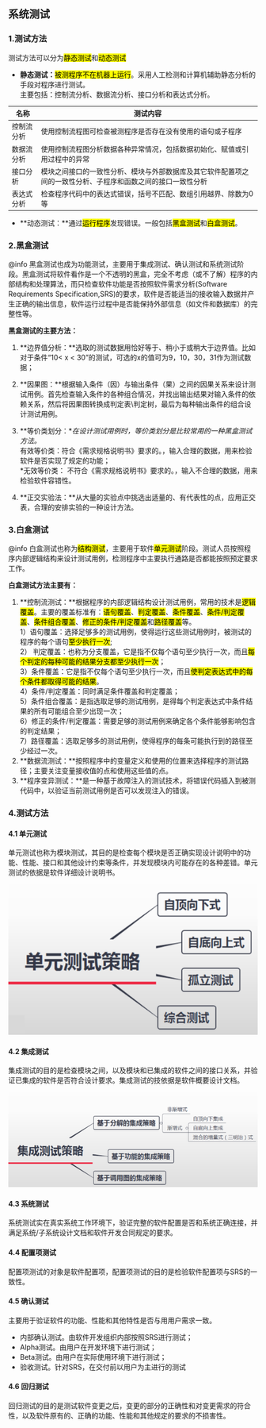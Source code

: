 ## 系统测试

### 1.测试方法

测试方法可以分为<mark>静态测试</mark>和<mark>动态测试</mark>

* **静态测试：**<mark>被测程序不在机器上运行</mark>。采用人工检测和计算机辅助静态分析的手段对程序进行测试。<br/>主要包括：控制流分析、数据流分析、接口分析和表达式分析。

名称|测试内容
-|-
控制流分析|使用控制流程图可检查被测程序是否存在没有使用的语句或子程序
数据流分析|使用控制流程图分析数据各种异常情况，包括数据初始化、赋值或引用过程中的异常
接口分析|模块之间接口的一致性分析、模块与外部数据库及其它软件配置项之间的一致性分析、子程序和函数之间的接口一致性分析
表达式分析|检查程序代码中的表达式错误，括号不匹配、数组引用越界、除数为0等

* **动态测试：**通过<mark>运行程序</mark>发现错误。一般包括<mark>黑盒测试</mark>和<mark>白盒测试</mark>。

### 2.黑盒测试
@info 黑盒测试也成为功能测试，主要用于集成测试、确认测试和系统测试阶段。黑盒测试将软件看作是一个不透明的黑盒，完全不考虑（或不了解）程序的内部结构和处理算法，而只检查软件功能是否按照软件需求分析(Software Requirements Specification,SRS)的要求，软件是否能适当的接收输入数据并产生正确的输出信息，软件运行过程中是否能保持外部信息（如文件和数据库）的完整性等。

**黑盒测试的主要方法：**
1. **边界值分析：**选取的测试数据用恰好等于、稍小于或稍大于边界值。比如对于条件“10< x < 30”的测试，可选的x的值可为9，10，30，31作为测试数据；

2. **因果图：**根据输入条件（因）与输出条件（果）之间的因果关系来设计测试用例。首先检查输入条件的各种组合情况，并找出输出结果对输入条件的依赖关系，然后将因果图转换成判定表\判定树，最后为每种输出条件的组合设计测试用例。

3. **等价类划分：**在设计测试用例时，等价类划分是比较常用的一种黑盒测试方法。<br/>* 有效等价类：符合《需求规格说明书》要求的。，输入合理的数据，用来检验软件是否实现了规定的功能；<br/>*无效等价类： 不符合《需求规格说明书》要求的。，输入不合理的数据，用来检验软件容错性。

4. **正交实验法：**从大量的实验点中挑选出适量的、有代表性的点，应用正交表，合理的安排实验的一种设计方法。

### 3.白盒测试
@info 白盒测试也称为<mark>结构测试</mark>，主要用于软件<mark>单元测试</mark>阶段。测试人员按照程序内部逻辑结构来设计测试用例，检测程序中主要执行通路是否都能按照预定要求工作。

**白盒测试方法主要有：**
1. **控制流测试：**根据程序的内部逻辑结构设计测试用例，常用的技术是<mark>逻辑覆盖</mark>。主要的覆盖标准有：<mark>语句覆盖</mark>、<mark>判定覆盖</mark>、<mark>条件覆盖</mark>、<mark>条件/判定覆盖</mark>、<mark>条件组合覆盖</mark>、<mark>修正的条件/判定覆盖</mark>和<mark>路径覆盖</mark>等。<br/>1）语句覆盖：选择足够多的测试用例，使得运行这些测试用例时，被测试的程序的每个语句<mark>至少执行一次</mark>;<br/>2） 判定覆盖：也称为分支覆盖，它是指不仅每个语句至少执行一次，而且<mark>每个判定的每种可能的结果分支都至少执行一次</mark>；<br/>3）条件覆盖：它是指不仅每个语句至少执行一次，而且<mark>使判定表达式中的每个条件都取得可能的结果</mark>。<br/>4）条件/判定覆盖：同时满足条件覆盖和判定覆盖；<br/>5）条件组合覆盖：是指选取足够的测试用例，是得每个判定表达式中条件结果的所有可能组合至少出现一次；<br/>6）修正的条件/判定覆盖：需要足够的测试用例来确定各个条件能够影响包含的判定结果；<br/>7）路径覆盖：选取足够多的测试用例，使得程序的每条可能执行到的路径至少经过一次。
2. **数据流测试：**按照程序中的变量定义和使用的位置来选择程序的测试路径；主要关注变量接收值的点和使用这些值的点。
3. **程序变异测试：**是一种基于故障注入的测试技术，将错误代码插入到被测代码中，以验证当前测试用例是否可以发现注入的错误。


### 4.测试方法

#### 4.1 单元测试
单元测试也称为模块测试，其目的是检查每个模块是否正确实现设计说明中的功能、性能、接口和其他设计约束等条件，并发现模块内可能存在的各种差错。单元测试的依据是软件详细设计说明书。

<img src="/assets/imgs/architect/software/test/单元测试策略.png">

#### 4.2 集成测试
集成测试的目的是检查模块之间，以及模块和已集成的软件之间的接口关系，并验证已集成的软件是否符合设计要求。集成测试的技依据是软件概要设计文档。

<img src="/assets/imgs/architect/software/test/集成测试策略.png">

#### 4.3 系统测试
系统测试实在真实系统工作环境下，验证完整的软件配置是否和系统正确连接，并满足系统/子系统设计文档和软件开发合同规定的要求。

#### 4.4 配置项测试
配置项测试的对象是软件配置项，配置项测试的目的是检验软件配置项与SRS的一致性。

#### 4.5 确认测试
主要用于验证软件的功能、性能和其他特性是否与用用户需求一致。
* 内部确认测试。由软件开发组织内部按照SRS进行测试；
* Alpha测试。由用户在开发环境下进行测试；
* Beta测试。由用户在实际使用环境下进行测试；
* 验收测试。针对SRS，在交付前以用户为主进行的测试

#### 4.6 回归测试
回归测试的目的是测试软件变更之后，变更的部分的正确性和对变更需求的符合性，以及软件原有的、正确的功能、性能和其他规定的要求的不损害性。